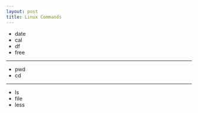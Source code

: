 ```yaml
---
layout: post
title: Linux Commands
---
```


* date
* cal
* df
* free  
***
* pwd
* cd  
***
* ls
* file
* less
